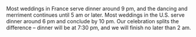<p>
Most weddings in France serve dinner around 9 pm, and the dancing and merriment continues until 5 am or later. Most weddings in the U.S. serve dinner around 6 pm and conclude by 10 pm. Our celebration splits the difference – dinner will be at 7:30 pm, and we will finish no later than 2 am.
</p>


